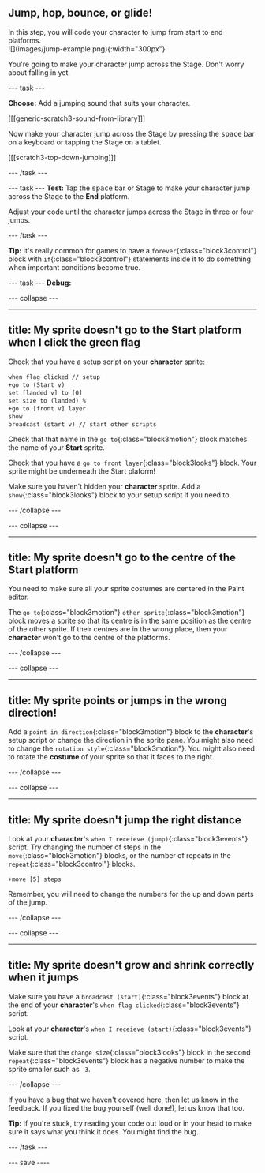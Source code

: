 ## Jump, hop, bounce, or glide!

<div style="display: flex; flex-wrap: wrap">
<div style="flex-basis: 200px; flex-grow: 1; margin-right: 15px;">
In this step, you will code your character to jump from start to end platforms. 
</div>
<div>
![](images/jump-example.png){:width="300px"}
</div>
</div>

You're going to make your character jump across the Stage. Don't worry about falling in yet.

--- task ---

**Choose:** Add a jumping sound that suits your character.

[[[generic-scratch3-sound-from-library]]]

Now make your character jump across the Stage by pressing the <kbd>space</kbd> bar on a keyboard or tapping the Stage on a tablet.

[[[scratch3-top-down-jumping]]]

--- /task ---

--- task --- **Test:** Tap the <kbd>space</kbd> bar or Stage to make your character jump across the Stage to the **End** platform.

Adjust your code until the character jumps across the Stage in three or four jumps.

--- /task ---

**Tip:** It's really common for games to have a `forever`{:class="block3control"} block with `if`{:class="block3control"} statements inside it to do something when important conditions become true.

--- task --- **Debug:**

--- collapse ---

---
title: My sprite doesn't go to the Start platform when I click the green flag
---

Check that you have a setup script on your **character** sprite:


```blocks3
when flag clicked // setup
+go to (Start v)
set [landed v] to [0]
set size to (landed) %
+go to [front v] layer
show
broadcast (start v) // start other scripts
```

Check that that name in the `go to`{:class="block3motion"} block matches the name of your **Start** sprite.

Check that you have a `go to front layer`{:class="block3looks"} block. Your sprite might be underneath the Start plaform!

Make sure you haven't hidden your **character** sprite. Add a `show`{:class="block3looks"} block to your setup script if you need to.


--- /collapse ---

--- collapse ---

---
title: My sprite doesn't go to the centre of the Start platform
---

You need to make sure all your sprite costumes are centered in the Paint editor.

The `go to`{:class="block3motion"} `other sprite`{:class="block3motion"} block moves a sprite so that its centre is in the same position as the centre of the other sprite. If their centres are in the wrong place, then your **character** won't go to the centre of the platforms.

--- /collapse ---

--- collapse ---

---
title: My sprite points or jumps in the wrong direction!
---

Add a `point in direction`{:class="block3motion"} block to the **character**'s setup script or change the direction in the sprite pane. You might also need to change the `rotation style`{:class="block3motion"}. You might also need to rotate the **costume** of your sprite so that it faces to the right.

--- /collapse ---

--- collapse ---

---
title: My sprite doesn't jump the right distance
---

Look at your **character**'s `when I receieve (jump)`{:class="block3events"} script. Try changing the number of steps in the `move`{:class="block3motion"} blocks, or the number of repeats in the `repeat`{:class="block3control"} blocks.

```blocks3
+move [5] steps
```

Remember, you will need to change the numbers for the up and down parts of the jump.

--- /collapse ---

--- collapse ---

---
title: My sprite doesn't grow and shrink correctly when it jumps
---

Make sure you have a `broadcast (start)`{:class="block3events"} block at the end of your **character**'s `when flag clicked`{:class="block3events"} script.

Look at your **character**'s `when I receieve (start)`{:class="block3events"} script.

Make sure that the `change size`{:class="block3looks"} block in the second `repeat`{:class="block3events"} block has a negative number to make the sprite smaller such as `-3`.

--- /collapse ---

If you have a bug that we haven't covered here, then let us know in the feedback. If you fixed the bug yourself (well done!), let us know that too.

**Tip:** If you're stuck, try reading your code out loud or in your head to make sure it says what you think it does. You might find the bug.

--- /task ---

--- save ----
